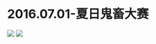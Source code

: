 # 2016.07.01-夏日鬼畜大赛
![](https://bilicoverimg.github.io/2016/2016.07.01-夏日鬼畜大赛.jpg)
![](https://bilicoverimg.github.io/2016/2016.07.01-夏日鬼畜大赛%28平板截图%29.jpg)
